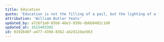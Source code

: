 ```yaml
---
title: Education
quote: 'Education is not the filling of a pail, but the lighting of a fire!'
attribution: 'William Butler Yeats'
updated_by: a726f1e0-85b0-48e3-939b-db6b8482c1d0
updated_at: 1615493302
id: 0192648f-a477-439d-83b2-ab2412dae563
---
```

